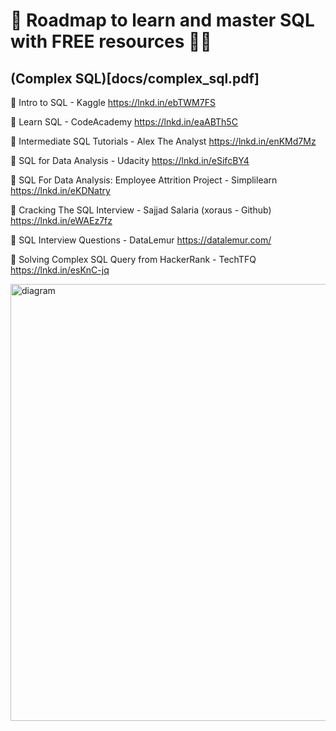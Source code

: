 
# 🚀 Roadmap to learn and master SQL with FREE resources 👨‍💻

## (Complex SQL)[docs/complex_sql.pdf]

📌 Intro to SQL - Kaggle
https://lnkd.in/ebTWM7FS

📌 Learn SQL - CodeAcademy
https://lnkd.in/eaABTh5C

📌 Intermediate SQL Tutorials - Alex The Analyst
https://lnkd.in/enKMd7Mz

📌 SQL for Data Analysis - Udacity
https://lnkd.in/eSifcBY4

📌 SQL For Data Analysis: Employee Attrition Project - Simplilearn
https://lnkd.in/eKDNatry

📌 Cracking The SQL Interview - Sajjad Salaria (xoraus - Github)
https://lnkd.in/eWAEz7fz

📌 SQL Interview Questions - DataLemur
https://datalemur.com/

📌 Solving Complex SQL Query from HackerRank - TechTFQ
https://lnkd.in/esKnC-jq

<img width="600" src="https://media.licdn.com/dms/image/D4E22AQFn33a7qFtkRw/feedshare-shrink_800/0/1687270353106?e=1690416000&amp;v=beta&amp;t=uw9kB6nXn7bBcM397VbfDqfgHcspko5O__GKB7avSBY" loading="lazy" height="699" alt="diagram" id="ember33" class="ivm-view-attr__img--centered  update-components-image__image evi-image lazy-image ember-view">

